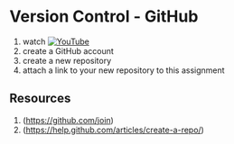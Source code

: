 # Version Control - GitHub

1. watch [![YouTube](https://i.ytimg.com/vi/A0bcqMagGVk/default.jpg)](https://www.youtube.com/watch?v=A0bcqMagGVk)
2. create a GitHub account 
3. create a new repository 
4. attach a link to your new repository to this assignment

## Resources
1. (https://github.com/join)
2. (https://help.github.com/articles/create-a-repo/)